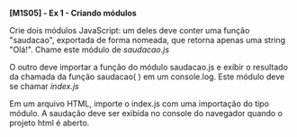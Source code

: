 **[M1S05] - Ex 1 - Criando módulos**





Crie dois módulos JavaScript: um deles deve conter uma função "saudacao", exportada de forma nomeada, que retorna apenas uma string "Olá!". Chame este módulo de *saudacao.js*

O outro deve importar a função do módulo saudacao.js e exibir o resultado da chamada da função saudacao( ) em um console.log. Este módulo deve se chamar *index.js*

Em um arquivo HTML, importe o index.js com uma importação do tipo módulo. A saudação deve ser exibida no console do navegador quando o projeto html é aberto.